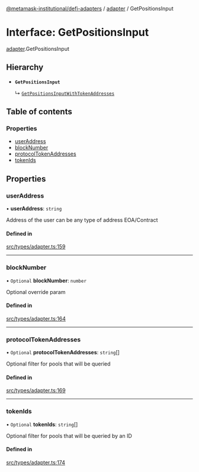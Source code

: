 [@metamask-institutional/defi-adapters](../README.md) / [adapter](../modules/adapter.md) / GetPositionsInput

# Interface: GetPositionsInput

[adapter](../modules/adapter.md).GetPositionsInput

## Hierarchy

- **`GetPositionsInput`**

  ↳ [`GetPositionsInputWithTokenAddresses`](adapter.GetPositionsInputWithTokenAddresses.md)

## Table of contents

### Properties

- [userAddress](adapter.GetPositionsInput.md#useraddress)
- [blockNumber](adapter.GetPositionsInput.md#blocknumber)
- [protocolTokenAddresses](adapter.GetPositionsInput.md#protocoltokenaddresses)
- [tokenIds](adapter.GetPositionsInput.md#tokenids)

## Properties

### userAddress

• **userAddress**: `string`

Address of the user can be any type of address EOA/Contract

#### Defined in

[src/types/adapter.ts:159](https://github.com/consensys-vertical-apps/mmi-defi-adapters/blob/main/src/types/adapter.ts#L159)

___

### blockNumber

• `Optional` **blockNumber**: `number`

Optional override param

#### Defined in

[src/types/adapter.ts:164](https://github.com/consensys-vertical-apps/mmi-defi-adapters/blob/main/src/types/adapter.ts#L164)

___

### protocolTokenAddresses

• `Optional` **protocolTokenAddresses**: `string`[]

Optional filter for pools that will be queried

#### Defined in

[src/types/adapter.ts:169](https://github.com/consensys-vertical-apps/mmi-defi-adapters/blob/main/src/types/adapter.ts#L169)

___

### tokenIds

• `Optional` **tokenIds**: `string`[]

Optional filter for pools that will be queried by an ID

#### Defined in

[src/types/adapter.ts:174](https://github.com/consensys-vertical-apps/mmi-defi-adapters/blob/main/src/types/adapter.ts#L174)
